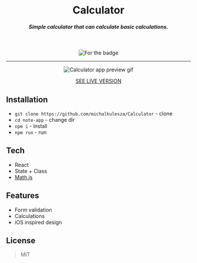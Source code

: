 <h1 align="center">Calculator</h1>
<h5 align="center">Simple calculator that can calculate basic calculations.</h5>
  <br>
  <p align="center">
    <img src="https://forthebadge.com/images/badges/uses-badges.svg" alt="For the badge">
  </p>

---

<p align="center">
  <img align="center" src="https://github.com/michalkulesza/readme-resources/blob/master/calc.gif" alt="Calculator app preview gif" />
 </p>

<p align="center">
	<a href="https://michalkulesza.me/calculator/">SEE LIVE VERSION
	</a>    
</p>

## Installation

- `git clone https://github.com/michalkulesza/Calculator` - clone
- `cd note-app` - change dir
- `npm i` - install
- `npm run` - run

## Tech

- React
- State + Class
- [Math.js](https://github.com/josdejong/mathjs)

## Features

- Form validation
- Calculations
- iOS inspired design

## License

> MIT
